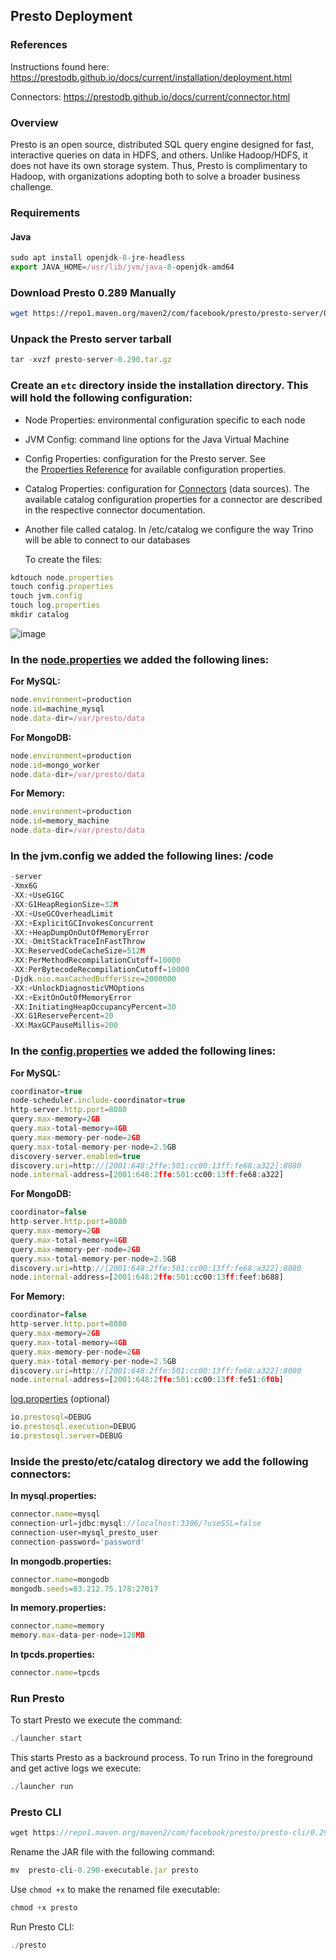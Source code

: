 ## Presto Deployment

### References

Instructions found here: https://prestodb.github.io/docs/current/installation/deployment.html

Connectors: https://prestodb.github.io/docs/current/connector.html

### Overview

Presto is an open source, distributed SQL query engine designed for fast, interactive queries on data in HDFS, and others. Unlike Hadoop/HDFS, it does not have its own storage system. Thus, Presto is complimentary to Hadoop, with organizations adopting both to solve a broader business challenge.

### Requirements

#### Java

```jsx
sudo apt install openjdk-8-jre-headless
export JAVA_HOME=/usr/lib/jvm/java-8-openjdk-amd64
```

### **Download Presto 0.289 Manually**

```bash
wget https://repo1.maven.org/maven2/com/facebook/presto/presto-server/0.290/presto-server-0.290.tar.gz
```

### **Unpack the Presto server tarball**

```jsx
tar -xvzf presto-server-0.290.tar.gz
```

### **Create an `etc` directory inside the installation directory. This will hold the following configuration:**

- Node Properties: environmental configuration specific to each node
- JVM Config: command line options for the Java Virtual Machine
- Config Properties: configuration for the Presto server. See the [Properties Reference](https://prestodb.io/docs/current/admin/properties.html) for available configuration properties.
- Catalog Properties: configuration for [Connectors](https://prestodb.io/docs/current/connector.html) (data sources). The available catalog configuration properties for a connector are described in the respective connector documentation.
- Another file called catalog. In /etc/catalog we configure the way Trino will be able to connect to our databases
    
    To create the files:
    

```jsx
kdtouch node.properties
touch config.properties
touch jvm.config
touch log.properties
mkdir catalog
```

![image](https://github.com/user-attachments/assets/8b75e331-5793-4039-8eff-7699c787b222)


### In the [node.properties](http://node.properties) we added the following lines:

**For MySQL:** 

```jsx
node.environment=production
node.id=machine_mysql
node.data-dir=/var/presto/data
```

**For MongoDB:** 

```jsx
node.environment=production
node.id=mongo_worker
node.data-dir=/var/presto/data
```

**For Memory:** 

```jsx
node.environment=production
node.id=memory_machine
node.data-dir=/var/presto/data
```


### In the jvm.config we added the following lines: /code

```jsx
-server
-Xmx6G
-XX:+UseG1GC
-XX:G1HeapRegionSize=32M
-XX:+UseGCOverheadLimit
-XX:+ExplicitGCInvokesConcurrent
-XX:+HeapDumpOnOutOfMemoryError
-XX:-OmitStackTraceInFastThrow
-XX:ReservedCodeCacheSize=512M
-XX:PerMethodRecompilationCutoff=10000
-XX:PerBytecodeRecompilationCutoff=10000
-Djdk.nio.maxCachedBufferSize=2000000
-XX:+UnlockDiagnosticVMOptions
-XX:+ExitOnOutOfMemoryError
-XX:InitiatingHeapOccupancyPercent=30
-XX:G1ReservePercent=20
-XX:MaxGCPauseMillis=200

```

### In the [config.properties](http://config.properties) we added the following lines:

**For MySQL:** 

```jsx
coordinator=true
node-scheduler.include-coordinator=true
http-server.http.port=8080
query.max-memory=2GB
query.max-total-memory=4GB
query.max-memory-per-node=2GB
query.max-total-memory-per-node=2.5GB
discovery-server.enabled=true
discovery.uri=http://[2001:648:2ffe:501:cc00:13ff:fe68:a322]:8080
node.internal-address=[2001:648:2ffe:501:cc00:13ff:fe68:a322]

```

**For MongoDB:**

```jsx
coordinator=false
http-server.http.port=8080
query.max-memory=2GB
query.max-total-memory=4GB
query.max-memory-per-node=2GB
query.max-total-memory-per-node=2.5GB
discovery.uri=http://[2001:648:2ffe:501:cc00:13ff:fe68:a322]:8080
node.internal-address=[2001:648:2ffe:501:cc00:13ff:feef:b688]

```

**For Memory:** 

```jsx
coordinator=false
http-server.http.port=8080
query.max-memory=2GB
query.max-total-memory=4GB
query.max-memory-per-node=2GB
query.max-total-memory-per-node=2.5GB
discovery.uri=http://[2001:648:2ffe:501:cc00:13ff:fe68:a322]:8080
node.internal-address=[2001:648:2ffe:501:cc00:13ff:fe51:6f0b]

```

[log.properties](http://log.properties) (optional)

```jsx
io.prestosql=DEBUG
io.prestosql.execution=DEBUG
io.prestosql.server=DEBUG

```

### **Inside the presto/etc/catalog directory we add the following connectors:**

**In mysql.properties:**

```jsx
connector.name=mysql
connection-url=jdbc:mysql://localhost:3306/?useSSL=false
connection-user=mysql_presto_user
connection-password='password'
```

**In mongodb.properties:**

```jsx
connector.name=mongodb
mongodb.seeds=83.212.75.178:27017
```

**In memory.properties:**

```jsx
connector.name=memory
memory.max-data-per-node=128MB
```

**In tpcds.properties:**

```jsx
connector.name=tpcds
```

### Run Presto

To start Presto we execute the command: 

```jsx
./launcher start
```

This starts Presto as a backround process. To run Trino in the foreground and get active logs we execute: 

```jsx
./launcher run
```

### Presto CLI

```jsx
wget https://repo1.maven.org/maven2/com/facebook/presto/presto-cli/0.290/presto-cli-0.290-executable.jar
```

Rename the JAR file with the following command: 

```jsx
mv  presto-cli-0.290-executable.jar presto
```

Use `chmod +x` to make the renamed file executable:

```jsx
chmod +x presto
```

Run Presto CLI:

```jsx
./presto
```


